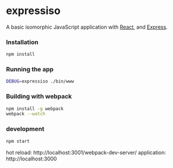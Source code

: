 # expressiso
A basic isomorphic JavaScript application with [React](http://facebook.github.io/react/), and [Express](expressjs.com).

### Installation
```bash
npm install
```

### Running the app
```bash
DEBUG=expressiso ./bin/www
```

### Building with webpack
```bash
npm install -g webpack
webpack --watch
```

### development
```bash
npm start
```
hot reload: http://localhost:3001/webpack-dev-server/
application: http://localhost:3000
